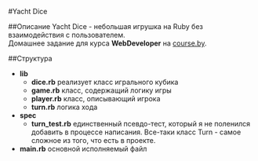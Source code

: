 #Yacht Dice

##Описание
Yacht Dice - небольшая игрушка на Ruby без взаимодействия с пользователем.  
Домашнее задание для курса __WebDeveloper__ на [course.by](http://course.by).

##Структура
*	__lib__
	*	__dice.rb__ реализует класс игрального кубика
	*	__game.rb__ класс, содержащий логику игры
	*	__player.rb__ класс, описывающий игрока
	*	__turn.rb__ логика хода
*	__spec__
	*	__turn_test.rb__ единственный псевдо-тест, который я не поленился добавить в процессе написания. Все-таки класс Turn - самое сложное из того, что есть в проекте.
*	__main.rb__ основной исполняемый файл
